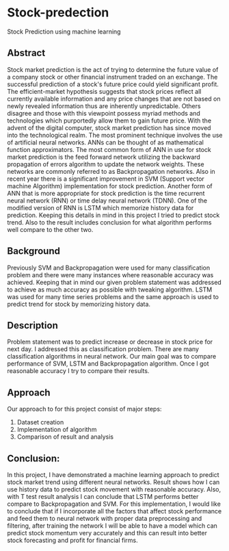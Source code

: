 # Stock-predection
Stock Prediction using machine learning
## Abstract
Stock market prediction is the act of trying to determine the future value of a company stock or other financial instrument traded on an exchange. The successful prediction of a stock's future price could yield significant profit. The efficient-market hypothesis suggests that stock prices reflect all currently available information and any price changes that are not based on newly revealed information thus are inherently unpredictable. Others disagree and those with this viewpoint possess myriad methods and technologies which purportedly allow them to gain future price. With the advent of the digital computer, stock market prediction has since moved into the technological realm. The most prominent technique involves the use of artificial neural networks. ANNs can be thought of as mathematical function approximators. The most common form of ANN in use for stock market prediction is the feed forward network utilizing the backward propagation of errors algorithm to update the network weights. These networks are commonly referred to as Backpropagation networks. Also in recent year there is a significant improvement in SVM (Support vector machine Algorithm) implementation for stock prediction. Another form of ANN that is more appropriate for stock prediction is the time recurrent neural network (RNN) or time delay neural network (TDNN). One of the modified version of RNN is LSTM which memorize history data for prediction. Keeping this details in mind in this project I tried to predict stock trend. Also to the result includes conclusion for what algorithm performs well compare to the other two.
## Background
Previously SVM and Backpropagation were used for many classification problem and there were many instances where reasonable accuracy was achieved. Keeping that in mind our given problem statement was addressed to achieve as much accuracy as possible with tweaking algorithm. LSTM was used for many time series problems and the same approach is used to predict trend for stock by memorizing history data.

## Description
Problem statement was to predict increase or decrease in stock price for next day. I addressed this as classification problem. There are many classification algorithms in neural network. Our main goal was to compare performance of SVM, LSTM and Backpropagation algorithm. Once I got reasonable accuracy I try to compare their results.
## Approach
Our approach to for this project consist of major steps:

1. Dataset creation
2. Implementation of algorithm
3. Comparison of result and analysis
## Conclusion:

In this project, I have demonstrated a machine learning approach to predict stock market trend using different neural networks. Result shows how I can use history data to predict stock movement with reasonable accuracy. Also, with T test result analysis I can conclude that LSTM performs better compare to Backpropagation and SVM. For this implementation, I would like to conclude that if I incorporate all the factors that affect stock performance and feed them to neural network with proper data preprocessing and filtering, after training the network I will be able to have a model which can predict stock momentum very accurately and this can result into better stock forecasting and profit for financial firms.
